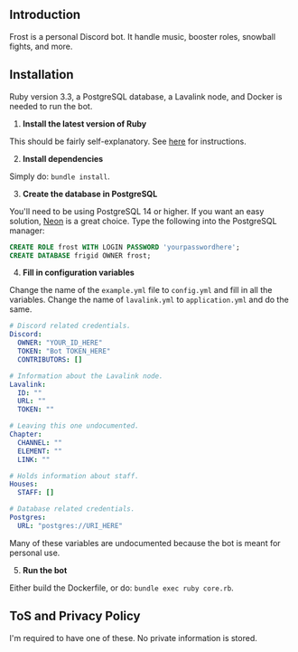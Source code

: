 ## Introduction

Frost is a personal Discord bot. It handle music, booster roles, snowball fights, and more.

## Installation

Ruby version 3.3, a PostgreSQL database, a Lavalink node, and Docker is needed to run the bot.

1. **Install the latest version of Ruby**

This should be fairly self-explanatory. See [here](https://www.ruby-lang.org/en/documentation/installation/) for instructions.

2. **Install dependencies**

Simply do: `bundle install`.

3. **Create the database in PostgreSQL**

You'll need to be using PostgreSQL 14 or higher. If you want an easy solution, [Neon](https://neon.tech/home) is a great choice. Type the following
into the PostgreSQL manager:

```sql
CREATE ROLE frost WITH LOGIN PASSWORD 'yourpasswordhere';
CREATE DATABASE frigid OWNER frost;
```

4. **Fill in configuration variables**

Change the name of the `example.yml` file to `config.yml` and fill in all the variables. Change the name of `lavalink.yml` to `application.yml` and do the same.

```yaml
# Discord related credentials.
Discord:
  OWNER: "YOUR_ID_HERE"
  TOKEN: "Bot TOKEN_HERE"
  CONTRIBUTORS: []

# Information about the Lavalink node.
Lavalink:
  ID: ""
  URL: ""
  TOKEN: ""

# Leaving this one undocumented.
Chapter:
  CHANNEL: ""
  ELEMENT: ""
  LINK: ""

# Holds information about staff.
Houses:
  STAFF: []

# Database related credentials.
Postgres:
  URL: "postgres://URI_HERE"
```

Many of these variables are undocumented because the bot is meant for personal use.

5. **Run the bot**

Either build the Dockerfile, or do: `bundle exec ruby core.rb`.

## ToS and Privacy Policy

I'm required to have one of these. No private information is stored.

